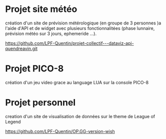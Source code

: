 # Projet site météo

création d'un site de prévision métérologique (en groupe de 3 personnes )a l'aide d'API et de widget avec plusieurs fonctionnalitées (phase lunnaire, prévision météo sur 3 jours, ephemeride ...).

https://github.com/LPF-Quentin/projet-collectif---dataviz-api-quendreavin.git


# Projet PICO-8

création d'un jeu video grace au language LUA sur la console PICO-8


# Projet personnel

creation d'un site de visualisation de données sur le theme de League of Legend

https://github.com/LPF-Quentin/OP.GG-version-wish
